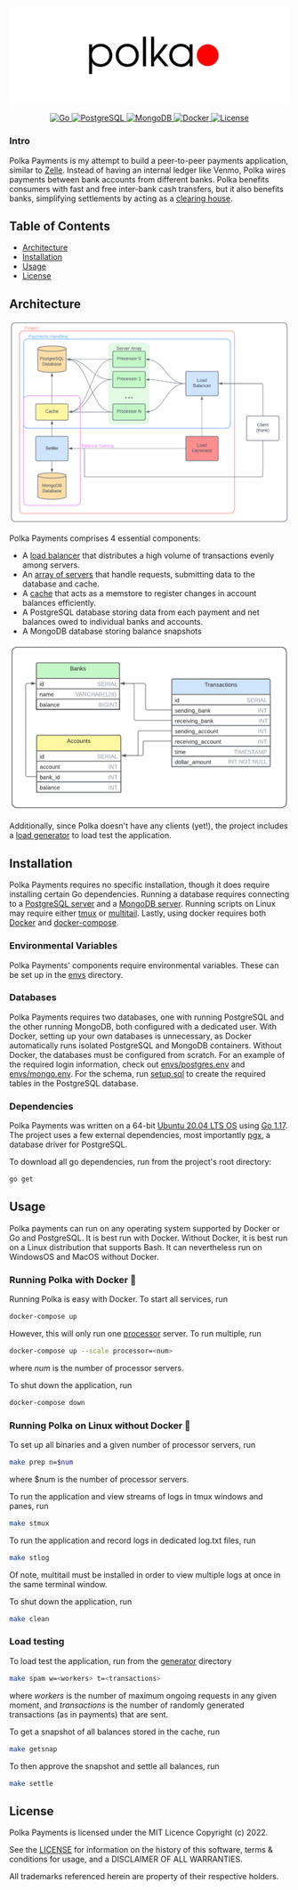 <div align="center">
   <img alt="logo" src="files/logo.png">
</div>

<p align="center">
  <a href="https://go.dev/doc/go1.17">
    <img alt="Go" src="https://img.shields.io/badge/Go-1.17-lightblue">
  </a> 
  <a href="https://www.postgresql.org/docs/12/release-12-9.html">
    <img alt="PostgreSQL" src="https://img.shields.io/badge/PostgreSQL-12.9-orange">
  </a> 
  <a href="https://docs.mongodb.com/manual/release-notes/5.0/">
    <img alt="MongoDB" src="https://img.shields.io/badge/MongoDB-5.0.6-green">
  </a> 
  <a href="https://docs.docker.com/engine/release-notes/">
    <img alt="Docker" src="https://img.shields.io/badge/Docker-20.10.12-blue">
  </a> 
  <a href="./LICENSE">
    <img alt="License" src="https://img.shields.io/badge/License-MIT-red">
  </a>
</p>

### Intro

Polka Payments is my attempt to build a peer-to-peer payments application, similar to [Zelle](https://www.zellepay.com/). Instead of having an internal ledger like Venmo, Polka wires payments between bank accounts from different banks. Polka benefits consumers with fast and free inter-bank cash transfers, but it also benefits banks, simplifying settlements by acting as a [clearing house](https://en.wikipedia.org/wiki/Clearing_house_(finance)).

## Table of Contents
- [Architecture](#Architecture)
- [Installation](#Installation)
- [Usage](#Usage)
- [License](#License)

## Architecture

<div align="center">
   <img alt="diagram" src="files/diagram.png">
</div>

Polka Payments comprises 4 essential components: 
 - A [load balancer](./balancer/) that distributes a high volume of transactions evenly among servers.
 - An [array of servers](./processor/) that handle requests, submitting data to the database and cache.
 - A [cache](./cache) that acts as a memstore to register changes in account balances efficiently. 
 - A PostgreSQL database storing data from each payment and net balances owed to individual banks and accounts.
 - A MongoDB database storing balance snapshots 

<div align="center">
   <img alt="schema" src="files/erd.png">
</div>

Additionally, since Polka doesn't have any clients (yet!), the project includes a [load generator](https://github.com/sekerez/polka/tree/main/generator) to load test the application. 

## Installation

Polka Payments requires no specific installation, though it does require installing certain Go dependencies. Running a database requires connecting to a [PostgreSQL server](https://www.postgresql.org/) and a [MongoDB server](https://www.mongodb.com/). Running scripts on Linux may require either [tmux](https://github.com/tmux/tmux/wiki) or [multitail](https://www.vanheusden.com/multitail/). Lastly, using docker requires both [Docker](https://docs.docker.com/get-docker/) and [docker-compose](https://docs.docker.com/compose/install/).

### Environmental Variables

Polka Payments' components require environmental variables. These can be set up in the [envs](./envs) directory.

### Databases

Polka Payments requires two databases, one with running PostgreSQL and the other running MongoDB, both configured with a dedicated user. With Docker, setting up your own databases is unnecessary, as Docker automatically runs isolated PostgreSQL and MongoDB containers. Without Docker, the databases must be configured from scratch. For an example of the required login information, check out [envs/postgres.env](envs/postgres.env) and [envs/mongo.env](envs/mongo.env). For the schema, run [setup.sql](./dbinit/setup.sql) to create the required tables in the PostgreSQL database.

### Dependencies

Polka Payments was written on a 64-bit [Ubuntu 20.04 LTS OS](https://releases.ubuntu.com/20.04/) using [Go 1.17](https://go.dev/doc/go1.17). The project uses a few external dependencies, most importantly [pgx](https://github.com/jackc/pgx), a database driver for PostgreSQL.

To download all go dependencies, run from the project's root directory:
```bash
go get 
```

## Usage

Polka payments can run on any operating system supported by Docker or Go and PostgreSQL. It is best run with Docker. Without Docker, it is best run on a Linux distribution that supports Bash. It can nevertheless run on WindowsOS and MacOS without Docker. 

### Running Polka with Docker &#x1F433;

Running Polka is easy with Docker. To start all services, run
```bash
docker-compose up
```

However, this will only run one [processor](./processor/) server. To run multiple, run
```bash
docker-compose up --scale processor=<num>
```
where *num* is the number of processor servers.

To shut down the application, run
```bash
docker-compose down
```

### Running Polka on Linux without Docker &#128039;

To set up all binaries and a given number of processor servers, run
```bash
make prep n=$num
```
where $num is the number of processor servers.

To run the application and view streams of logs in tmux windows and panes, run
```bash
make stmux
```

To run the application and record logs in dedicated log.txt files, run
```bash
make stlog
```
Of note, multitail must be installed in order to view multiple logs at once in the same terminal window.

To shut down the application, run
```bash
make clean
```

### Load testing 

To load test the application, run from the [generator](./generator/) directory
```bash
make spam w=<workers> t=<transactions>
```
where *workers* is the number of maximum ongoing requests in any given moment, and *transactions* is the number of randomly generated transactions (as in payments) that are sent. 

To get a snapshot of all balances stored in the cache, run
```bash
make getsnap
```
To then approve the snapshot and settle all balances, run
```bash
make settle
```

## License
Polka Payments is licensed under the MIT Licence Copyright (c) 2022.

See the [LICENSE](https://github.com/sekerez/polka/blob/main/LICENSE) for information on the history of this software, terms & conditions for usage, and a DISCLAIMER OF ALL WARRANTIES.

All trademarks referenced herein are property of their respective holders.
